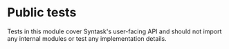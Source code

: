 # Public tests

Tests in this module cover Syntask's user-facing API and should not import any internal modules or test any implementation details.
